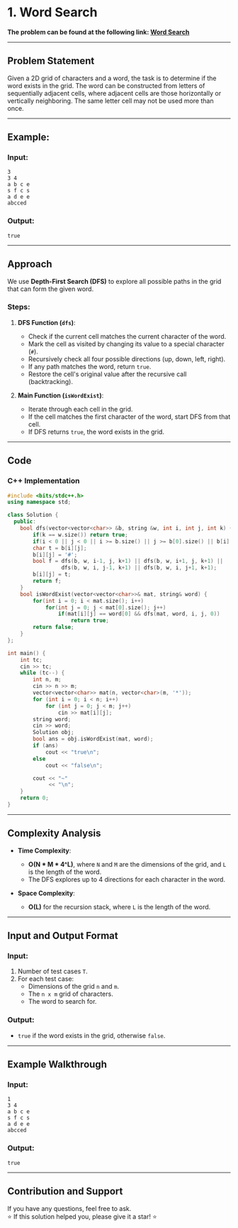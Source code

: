 # 1. Word Search

**The problem can be found at the following link: [Word Search](https://www.geeksforgeeks.org/problems/word-search/1)**

---

## Problem Statement

Given a 2D grid of characters and a word, the task is to determine if the word exists in the grid. The word can be constructed from letters of sequentially adjacent cells, where adjacent cells are those horizontally or vertically neighboring. The same letter cell may not be used more than once.

---

## Example:

### Input:
```
3
3 4
a b c e
s f c s
a d e e
abcced
```

### Output:
```
true
```

---

## Approach

We use **Depth-First Search (DFS)** to explore all possible paths in the grid that can form the given word.

### Steps:

1. **DFS Function (`dfs`)**:
   - Check if the current cell matches the current character of the word.
   - Mark the cell as visited by changing its value to a special character (`#`).
   - Recursively check all four possible directions (up, down, left, right).
   - If any path matches the word, return `true`.
   - Restore the cell's original value after the recursive call (backtracking).

2. **Main Function (`isWordExist`)**:
   - Iterate through each cell in the grid.
   - If the cell matches the first character of the word, start DFS from that cell.
   - If DFS returns `true`, the word exists in the grid.

---

## Code

### C++ Implementation

```cpp
#include <bits/stdc++.h>
using namespace std;

class Solution {
  public:
    bool dfs(vector<vector<char>> &b, string &w, int i, int j, int k) {
        if(k == w.size()) return true;
        if(i < 0 || j < 0 || i >= b.size() || j >= b[0].size() || b[i][j] != w[k]) return false;
        char t = b[i][j]; 
        b[i][j] = '#';
        bool f = dfs(b, w, i-1, j, k+1) || dfs(b, w, i+1, j, k+1) ||
                 dfs(b, w, i, j-1, k+1) || dfs(b, w, i, j+1, k+1);
        b[i][j] = t;
        return f;
    }
    bool isWordExist(vector<vector<char>>& mat, string& word) {
        for(int i = 0; i < mat.size(); i++)
            for(int j = 0; j < mat[0].size(); j++)
                if(mat[i][j] == word[0] && dfs(mat, word, i, j, 0))
                    return true;
        return false;
    }
};

int main() {
    int tc;
    cin >> tc;
    while (tc--) {
        int n, m;
        cin >> n >> m;
        vector<vector<char>> mat(n, vector<char>(m, '*'));
        for (int i = 0; i < n; i++)
            for (int j = 0; j < m; j++)
                cin >> mat[i][j];
        string word;
        cin >> word;
        Solution obj;
        bool ans = obj.isWordExist(mat, word);
        if (ans)
            cout << "true\n";
        else
            cout << "false\n";

        cout << "~"
             << "\n";
    }
    return 0;
}
```

---

## Complexity Analysis

- **Time Complexity**:  
  - **O(N * M * 4^L)**, where `N` and `M` are the dimensions of the grid, and `L` is the length of the word.
  - The DFS explores up to 4 directions for each character in the word.

- **Space Complexity**:  
  - **O(L)** for the recursion stack, where `L` is the length of the word.

---

## Input and Output Format

### Input:
1. Number of test cases `T`.
2. For each test case:
   - Dimensions of the grid `n` and `m`.
   - The `n x m` grid of characters.
   - The word to search for.

### Output:
- `true` if the word exists in the grid, otherwise `false`.

---

## Example Walkthrough

### Input:
```
1
3 4
a b c e
s f c s
a d e e
abcced
```

### Output:
```
true
```

---

## Contribution and Support

If you have any questions, feel free to ask.  
⭐ If this solution helped you, please give it a star! ⭐